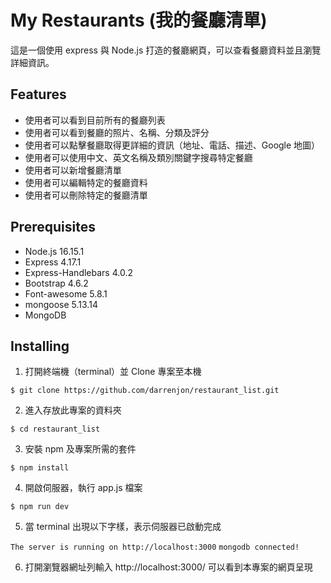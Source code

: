 # My Restaurants (我的餐廳清單)
這是一個使用 express 與 Node.js 打造的餐廳網頁，可以查看餐廳資料並且瀏覽詳細資訊。

## Features
- 使用者可以看到目前所有的餐廳列表
- 使用者可以看到餐廳的照片、名稱、分類及評分
- 使用者可以點擊餐廳取得更詳細的資訊（地址、電話、描述、Google 地圖）
- 使用者可以使用中文、英文名稱及類別關鍵字搜尋特定餐廳
- 使用者可以新增餐廳清單
- 使用者可以編輯特定的餐廳資料
- 使用者可以刪除特定的餐廳清單

## Prerequisites
- Node.js 16.15.1
- Express 4.17.1
- Express-Handlebars 4.0.2
- Bootstrap 4.6.2
- Font-awesome 5.8.1
- mongoose 5.13.14
- MongoDB

## Installing
1. 打開終端機（terminal）並 Clone 專案至本機

```
$ git clone https://github.com/darrenjon/restaurant_list.git
```

2. 進入存放此專案的資料夾

```
$ cd restaurant_list
```

3. 安裝 npm 及專案所需的套件

```
$ npm install
```

4. 開啟伺服器，執行 app.js 檔案

```
$ npm run dev
```

5. 當 terminal 出現以下字樣，表示伺服器已啟動完成

`The server is running on http://localhost:3000`
`mongodb connected!`

6. 打開瀏覽器網址列輸入 http://localhost:3000/
可以看到本專案的網頁呈現

